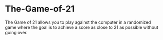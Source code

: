 # The-Game-of-21
The Game of 21 allows you to play against the computer in a randomized game where the goal is to achieve a score as close to 21 as possible without going over.
